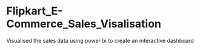 # Flipkart_E-Commerce_Sales_Visalisation
Visualised the sales data using power bi to create an interactive dashboard
